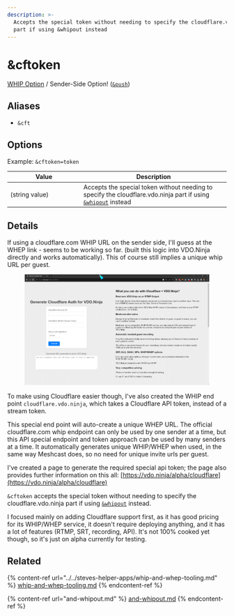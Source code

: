 ```yaml
---
description: >-
  Accepts the special token without needing to specify the cloudflare.vdo.ninja
  part if using &whipout instead
---
```


# \&cftoken

[WHIP Option](../../steves-helper-apps/whip-and-whep-tooling.md) / Sender-Side Option! ([`&push`](../../source-settings/push.md))

## Aliases

* `&cft`

## Options

Example: `&cftoken=token`

<table><thead><tr><th width="154">Value</th><th>Description</th></tr></thead><tbody><tr><td>(string value)</td><td>Accepts the special token without needing to specify the cloudflare.vdo.ninja part if using <a href="and-whipout.md"><code>&#x26;whipout</code></a> instead</td></tr></tbody></table>

## Details

If using a cloudflare.com WHIP URL on the sender side, I'll guess at the WHEP link - seems to be working so far. (built this logic into VDO.Ninja directly and works automatically). This of course still implies a unique whip URL per guest.

<figure><img src="../../.gitbook/assets/image (2) (1) (1) (1) (1).png" alt=""><figcaption></figcaption></figure>

To make using Cloudflare easier though, I've also created the WHIP end point `cloudflare.vdo.ninja`, which takes a Cloudflare API token, instead of a stream token.

This special end point will auto-create a unique WHEP URL. The official cloudflare.com whip endpoint can only be used by one sender at a time, but this API special endpoint and token approach can be used by many senders at a time. It automatically generates unique WHIP/WHEP when used, in the same way Meshcast does, so no need for unique invite urls per guest.

I've created a page to generate the required special api token; the page also provides further information on this all: [https://vdo.ninja/alpha/cloudflare](https://vdo.ninja/alpha/cloudflare)

`&cftoken` accepts the special token without needing to specify the cloudflare.vdo.ninja part if using [`&whipout`](and-whipout.md) instead.

I focused mainly on adding Cloudflare support first, as it has good pricing for its WHIP/WHEP service, it doesn't require deploying anything, and it has a lot of features (RTMP, SRT, recording, API). It's not 100% cooked yet though, so it's just on alpha currently for testing.

## Related

{% content-ref url="../../steves-helper-apps/whip-and-whep-tooling.md" %}
[whip-and-whep-tooling.md](../../steves-helper-apps/whip-and-whep-tooling.md)
{% endcontent-ref %}

{% content-ref url="and-whipout.md" %}
[and-whipout.md](and-whipout.md)
{% endcontent-ref %}
